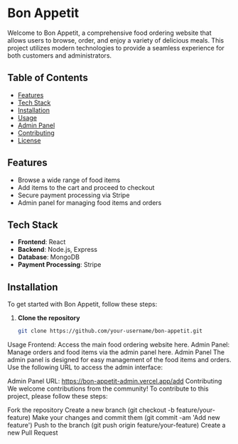 # Bon Appetit

Welcome to Bon Appetit, a comprehensive food ordering website that allows users to browse, order, and enjoy a variety of delicious meals. This project utilizes modern technologies to provide a seamless experience for both customers and administrators.

## Table of Contents

- [Features](#features)
- [Tech Stack](#tech-stack)
- [Installation](#installation)
- [Usage](#usage)
- [Admin Panel](#admin-panel)
- [Contributing](#contributing)
- [License](#license)

## Features

- Browse a wide range of food items
- Add items to the cart and proceed to checkout
- Secure payment processing via Stripe
- Admin panel for managing food items and orders

## Tech Stack

- **Frontend**: React
- **Backend**: Node.js, Express
- **Database**: MongoDB
- **Payment Processing**: Stripe

## Installation

To get started with Bon Appetit, follow these steps:

1. **Clone the repository**

   ```bash
   git clone https://github.com/your-username/bon-appetit.git

Usage
Frontend: Access the main food ordering website here.
Admin Panel: Manage orders and food items via the admin panel here.
Admin Panel
The admin panel is designed for easy management of the food items and orders. Use the following URL to access the admin interface:

Admin Panel URL: https://bon-appetit-admin.vercel.app/add
Contributing
We welcome contributions from the community! To contribute to this project, please follow these steps:

Fork the repository
Create a new branch (git checkout -b feature/your-feature)
Make your changes and commit them (git commit -am 'Add new feature')
Push to the branch (git push origin feature/your-feature)
Create a new Pull Request
